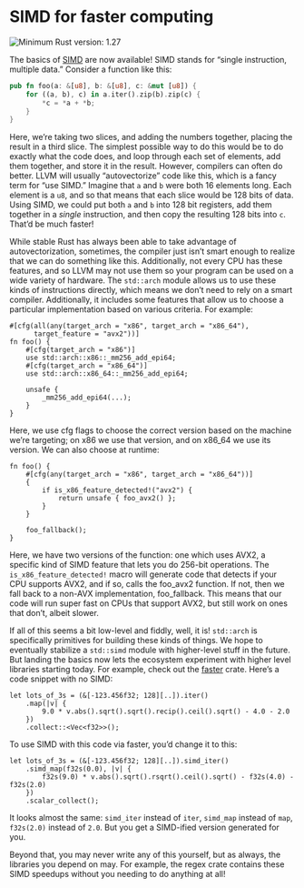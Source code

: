 # SIMD for faster computing

![Minimum Rust version: 1.27](https://img.shields.io/badge/Minimum%20Rust%20Version-1.27-brightgreen.svg)

The basics of [SIMD](https://en.wikipedia.org/wiki/SIMD) are now available!
SIMD stands for “single instruction, multiple data.” Consider a function like
this:

```rust
pub fn foo(a: &[u8], b: &[u8], c: &mut [u8]) {
    for ((a, b), c) in a.iter().zip(b).zip(c) {
        *c = *a + *b;
    }
}
```

Here, we’re taking two slices, and adding the numbers together, placing the
result in a third slice. The simplest possible way to do this would be to do
exactly what the code does, and loop through each set of elements, add them
together, and store it in the result. However, compilers can often do better.
LLVM will usually “autovectorize” code like this, which is a fancy term for
“use SIMD.” Imagine that `a` and `b` were both 16 elements long. Each element
is a `u8`, and so that means that each slice would be 128 bits of data. Using
SIMD, we could put both `a` and `b` into 128 bit registers, add them together
in a *single* instruction, and then copy the resulting 128 bits into `c`.
That’d be much faster!

While stable Rust has always been able to take advantage of
autovectorization, sometimes, the compiler just isn’t smart enough to realize
that we can do something like this. Additionally, not every CPU has these
features, and so LLVM may not use them so your program can be used on a wide
variety of hardware. The `std::arch` module allows us to use these kinds of
instructions directly, which means we don’t need to rely on a smart compiler.
Additionally, it includes some features that allow us to choose a particular
implementation based on various criteria. For example:

```rust,ignore
#[cfg(all(any(target_arch = "x86", target_arch = "x86_64"),
      target_feature = "avx2"))]
fn foo() {
    #[cfg(target_arch = "x86")]
    use std::arch::x86::_mm256_add_epi64;
    #[cfg(target_arch = "x86_64")]
    use std::arch::x86_64::_mm256_add_epi64;

    unsafe {
        _mm256_add_epi64(...);
    }
}
```

Here, we use cfg flags to choose the correct version based on the machine
we’re targeting; on x86 we use that version, and on x86_64 we use its
version. We can also choose at runtime:

```rust,ignore
fn foo() {
    #[cfg(any(target_arch = "x86", target_arch = "x86_64"))]
    {
        if is_x86_feature_detected!("avx2") {
            return unsafe { foo_avx2() };
        }
    }

    foo_fallback();
}
```

Here, we have two versions of the function: one which uses AVX2, a specific
kind of SIMD feature that lets you do 256-bit operations. The
`is_x86_feature_detected!` macro will generate code that detects if your CPU
supports AVX2, and if so, calls the foo_avx2 function. If not, then we fall
back to a non-AVX implementation, foo_fallback. This means that our code will
run super fast on CPUs that support AVX2, but still work on ones that don’t,
albeit slower.

If all of this seems a bit low-level and fiddly, well, it is! `std::arch` is
specifically primitives for building these kinds of things. We hope to
eventually stabilize a `std::simd` module with higher-level stuff in the
future. But landing the basics now lets the ecosystem experiment with higher
level libraries starting today. For example, check out the
[faster](https://github.com/AdamNiederer/faster) crate. Here’s a code snippet
with no SIMD:

```rust,ignore
let lots_of_3s = (&[-123.456f32; 128][..]).iter()
    .map(|v| {
        9.0 * v.abs().sqrt().sqrt().recip().ceil().sqrt() - 4.0 - 2.0
    })
    .collect::<Vec<f32>>();
```

To use SIMD with this code via faster, you’d change it to this:

```rust,ignore
let lots_of_3s = (&[-123.456f32; 128][..]).simd_iter()
    .simd_map(f32s(0.0), |v| {
        f32s(9.0) * v.abs().sqrt().rsqrt().ceil().sqrt() - f32s(4.0) - f32s(2.0)
    })
    .scalar_collect();
```

It looks almost the same: `simd_iter` instead of `iter`, `simd_map` instead of `map`,
`f32s(2.0)` instead of `2.0`. But you get a SIMD-ified version generated for you.

Beyond that, you may never write any of this yourself, but as always, the
libraries you depend on may. For example, the regex crate contains these SIMD
speedups without you needing to do anything at all!

